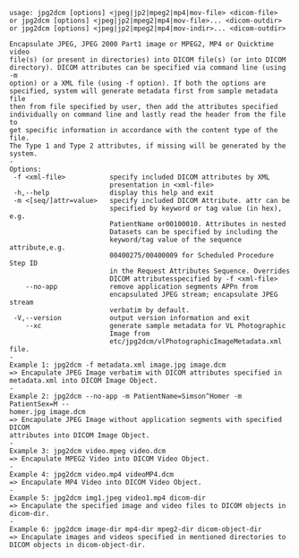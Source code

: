     usage: jpg2dcm [options] <jpeg|jp2|mpeg2|mp4|mov-file> <dicom-file>
    or jpg2dcm [options] <jpeg|jp2|mpeg2|mp4|mov-file>... <dicom-outdir>
    or jpg2dcm [options] <jpeg|jp2|mpeg2|mp4|mov-indir>... <dicom-outdir>
    
    Encapsulate JPEG, JPEG 2000 Part1 image or MPEG2, MP4 or Quicktime video
    file(s) (or present in directories) into DICOM file(s) (or into DICOM
    directory). DICOM attributes can be specified via command line (using -m
    option) or a XML file (using -f option). If both the options are
    specified, system will generate metadata first from sample metadata file
    then from file specified by user, then add the attributes specified
    individually on command line and lastly read the header from the file to
    get specific information in accordance with the content type of the file.
    The Type 1 and Type 2 attributes, if missing will be generated by the
    system.
    -
    Options:
     -f <xml-file>           specify included DICOM attributes by XML
                             presentation in <xml-file>
     -h,--help               display this help and exit
     -m <[seq/]attr=value>   specify included DICOM Attribute. attr can be
                             specified by keyword or tag value (in hex), e.g.
                             PatientName or00100010. Attributes in nested
                             Datasets can be specified by including the
                             keyword/tag value of the sequence attribute,e.g.
                             00400275/00400009 for Scheduled Procedure Step ID
                             in the Request Attributes Sequence. Overrides
                             DICOM attributesspecified by -f <xml-file>
        --no-app             remove application segments APPn from
                             encapsulated JPEG stream; encapsulate JPEG stream
                             verbatim by default.
     -V,--version            output version information and exit
        --xc                 generate sample metadata for VL Photographic
                             Image from
                             etc/jpg2dcm/vlPhotographicImageMetadata.xml file.
    -
    Example 1: jpg2dcm -f metadata.xml image.jpg image.dcm
    => Encapulate JPEG Image verbatim with DICOM attributes specified in
    metadata.xml into DICOM Image Object.
    -
    Example 2: jpg2dcm --no-app -m PatientName=Simson^Homer -m PatientSex=M --
    homer.jpg image.dcm
    => Encapulate JPEG Image without application segments with specified DICOM
    attributes into DICOM Image Object.
    -
    Example 3: jpg2dcm video.mpeg video.dcm
    => Encapulate MPEG2 Video into DICOM Video Object.
    -
    Example 4: jpg2dcm video.mp4 videoMP4.dcm
    => Encapulate MP4 Video into DICOM Video Object.
    -
    Example 5: jpg2dcm img1.jpeg video1.mp4 dicom-dir
    => Encapulate the specified image and video files to DICOM objects in
    dicom-dir.
    -
    Example 6: jpg2dcm image-dir mp4-dir mpeg2-dir dicom-object-dir
    => Encapulate images and videos specified in mentioned directories to
    DICOM objects in dicom-object-dir.